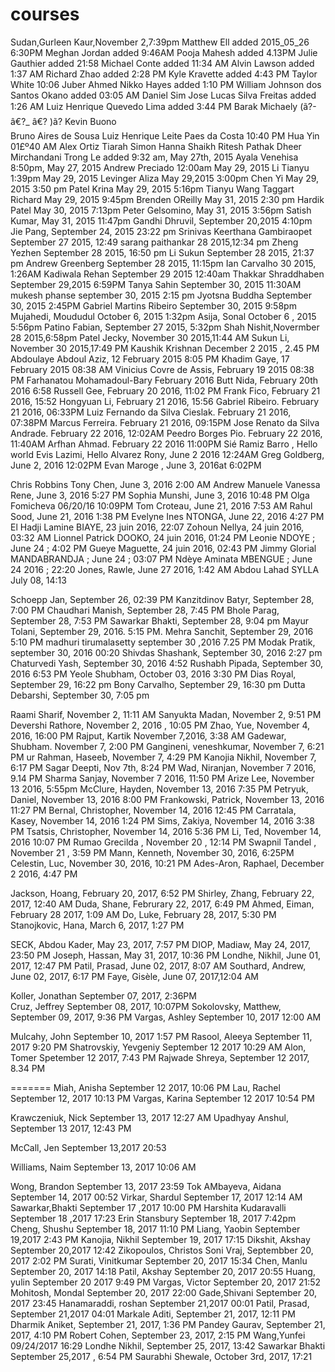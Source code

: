 ﻿# courses
Sudan,Gurleen Kaur,November 2,7:39pm
Matthew Ell added 2015_05_26 6:30PM
Meghan Jordan added 9:46AM
Pooja Mahesh added 4.13PM
Julie Gauthier added 21:58
Michael Conte added 11:34 AM
Alvin Lawson added 1:37 AM
Richard Zhao added 2:28 PM
Kyle Kravette added 4:43 PM
Taylor White 10:06
Juber Ahmed
Nikko Hayes added 1:10 PM
William Johnson dos Santos Okano added 03:05 AM
Daniel Sim
Jose Lucas Silva Freitas added 1:26 AM
Luiz Henrique Quevedo Lima added 3:44 PM
Barak Michaely (ã?-â€?_ â€? )ã?
Kevin Buono  
Bruno Aires de Sousa
Luiz Henrique Leite Paes da Costa 10:40 PM
Hua Yin 01£º40 AM
Alex Ortiz
Tiarah Simon
Hanna Shaikh
Ritesh Pathak
Dheer Mirchandani
Trong Le added 9:32 am, May 27th, 2015
Ayala Venehisa 8:50pm, May 27, 2015
Andrew Preciado 12:00am May 29, 2015
Li Tianyu 1:39pm May 29, 2015
Levinger Aliza May 29,2015 3:00pm
Chen Yi May 29, 2015 3:50 pm
Patel Krina May 29, 2015 5:16pm
Tianyu Wang
Taggart Richard May 29, 2015 9:45pm
Brenden OReilly May 31, 2015 2:30 pm
Hardik Patel May 30, 2015 7:13pm
Peter Gelsomino, May 31, 2015 3:56pm
Satish Kumar, May 31, 2015 11:47pm
Gandhi Dhruvil, September 20,2015 4:10pm
Jie Pang, September 24, 2015 23:22 pm
Srinivas Keerthana Gambiraopet September 27 2015, 12:49
sarang paithankar 28 2015,12:34 pm
Zheng Yezhen September 28 2015, 16:50 pm
Li Sukun September 28 2015, 21:37 pm
Andrew Greenberg September 28 2015, 11:15pm
Ian Carvalho 30 2015, 1:26AM
Kadiwala Rehan September 29 2015 12:40am
Thakkar Shraddhaben September 29,2015 6:59PM
Tanya Sahin September 30, 2015 11:30AM
mukesh phanse september 30, 2015 2:15 pm
Jyotsna Buddha September 30, 2015 2:45PM
Gabriel Martins Ribeiro September 30, 2015 9:58pm
Mujahedi, Moududul October 6, 2015 1:32pm
Asija, Sonal October 6 , 2015 5:56pm
Patino Fabian, September 27 2015, 5:32pm
Shah Nishit,Novermber 28 2015,6:58pm
Patel Jecky, November 30 2015,11:44 AM
Sukun Li, November 30 2015,17:49 PM
Kaushik Krishnan December 2 2015 , 2.45 PM
Abdoulaye Abdoul Aziz, 12 February 2015 8:05 PM 
Khadim Gaye, 17 February 2015 08:38 AM
Vinicius Covre de Assis, February 19 2015 08:38 PM
Farhanatou Mohamadoul-Bary February 2016
Butt Nida, February 20th 2016 6:58
Russell Gee, February 20 2016, 11:02 PM
Frank Fico, February 21 2016, 15:52
Hongyuan Li, February 21 2016, 15:56
Gabriel Ribeiro. February 21 2016, 06:33PM
Luiz Fernando da Silva Cieslak. February 21 2016, 07:38PM
Marcus Ferreira. February 21 2016, 09:15PM
Jose Renato da Silva Andrade. February 22 2016, 12:02AM
Peedro Borges Pio. February 22 2016, 11:40AM
Arfhan Ahmad. February 22 2016 11:00PM
Sié Ramiz Barro , Hello world
Evis Lazimi, Hello
Alvarez Rony, June 2 2016 12:24AM
Greg Goldberg, June 2, 2016 12:02PM 
Evan Maroge , June 3, 2016at 6:02PM 

Chris Robbins
Tony Chen, June 3, 2016 2:00 AM
Andrew Manuele
Vanessa Rene, June 3, 2016 5:27 PM
Sophia Munshi, June 3, 2016 10:48 PM
Olga Fomicheva 06/20/16 10:09PM
Tom Croteau, June 21, 2016 7:53 AM
Rahul Sood, June 21, 2016 1:38 PM
Evelyne Ines NTONGA, June 22, 2016 4:27 PM
El Hadji Lamine BIAYE, 23 juin 2016, 22:07
Zohoun Nellya, 24 juin 2016, 03:32 AM
Lionnel Patrick DOOKO, 24 juin 2016, 01:24 PM
Leonie NDOYE ; June 24 ; 4:02 PM
Gueye Maguette, 24 juin 2016, 02:43 PM
Jimmy Glorial MANDABRANDJA ; June 24 ; 03:07 PM
Ndèye Aminata MBENGUE ; June 24 2016 ; 22:20
Jones, Rawle, June 27 2016, 1:42 AM
Abdou Lahad SYLLA July 08, 14:13

Schoepp Jan, September 26, 02:39 PM
Kanzitdinov Batyr, September 28, 7:00 PM
Chaudhari Manish, September 28, 7:45 PM
Bhole Parag, September 28, 7:53 PM
Sawarkar Bhakti, September 28, 9:04 pm
Mayur Tolani, September 29, 2016. 5:15 PM.
Mehra Sanchit, September 29, 2016 5:10 PM
madhuri tirumalasetty september 30 ,2016 7.25 PM
Modak Pratik, september 30, 2016 00:20 
Shivdas Shashank, September 30, 2016 2:27 pm
Chaturvedi Yash, September 30, 2016 4:52
Rushabh Pipada, September 30, 2016 6:53 PM
Yeole Shubham, October 03, 2016 3:30 PM
Dias Royal, September 29, 16:22 pm
Bony Carvalho, September 29, 16:30 pm
Dutta Debarshi, September 30, 7:05 pm

Raami Sharif, November 2, 11:11 AM
Sanyukta Madan, November 2, 9:51 PM
Devershi Rathore, November 2, 2016 , 10:05 PM
Zhao, Yue, November 4, 2016, 16:00 PM
Rajput, Kartik November 7,2016, 3:38 AM
Gadewar, Shubham. November 7, 2:00 PM
Gangineni, veneshkumar, November 7, 6:21 PM
ur Rahman, Haseeb, November 7, 4:29 PM
Kanojia Nikhil, November 7, 6:17 PM
Sagar Deepti, Nov 7th, 8:24 PM
Wad, Niranjan, November 7 2016, 9.14 PM
Sharma Sanjay, November 7 2016, 11:50 PM
Arize Lee, November 13 2016, 5:55pm
McClure, Hayden, November 13, 2016 7:35 PM
Petryuk, Daniel, November 13, 2016 8:00 PM
Frankowski, Patrick, November 13, 2016 11:27 PM
Bernal, Christopher, November 14, 2016 12:45 PM
Carratala, Kasey, November 14, 2016 1:24 PM
Sims, Zakiya, November 14, 2016 3:38 PM
Tsatsis, Christopher, November 14, 2016 5:36 PM
Li, Ted, November 14, 2016 10:07 PM
Rumao Grecilda , November 20 , 12:14 PM
Swapnil Tandel , November 21 , 3:59 PM
Mann, Kenneth, November 30, 2016, 6:25PM
Celestin, Luc, November 30, 2016, 10:21 PM
Ades-Aron, Raphael, December 2 2016, 4:47 PM

Jackson, Hoang, February 20, 2017, 6:52 PM
Shirley, Zhang, February 22, 2017, 12:40 AM
Duda, Shane, Februrary 22, 2017, 6:49 PM
Ahmed, Eiman, February 28 2017, 1:09 AM
Do, Luke, February 28, 2017, 5:30 PM
Stanojkovic, Hana, March 6, 2017, 1:27 PM

SECK, Abdou Kader, May 23, 2017, 7:57 PM
DIOP, Madiaw, May 24, 2017, 23:50 PM 
Joseph, Hassan, May 31, 2017, 10:36 PM
Londhe, Nikhil, June 01, 2017, 12:47 PM
Patil, Prasad, June 02, 2017, 8:07 AM
Southard, Andrew, June 02, 2017, 6:17 PM
Faye, Gisèle, June 07, 2017,12:04 AM

Koller, Jonathan September 07, 2017, 2:36PM   
Cruz, Jeffrey September 08, 2017, 10:07PM
Sokolovsky, Matthew, September 09, 2017, 9:36 PM
Vargas, Ashley September 10, 2017 12:00 AM

Mulcahy, John September 10, 2017 1:57 PM
Rasool, Aleeya September 11, 2017 9:20 PM
Shatrovskiy, Yevgeniy September 12 2017 10:29 AM
Alon, Tomer Spetember 12 2017, 7:43 PM
Rajwade Shreya, September 12 2017, 8.34 PM


=======
Miah, Anisha September 12 2017, 10:06 PM
Lau, Rachel September 12, 2017 10:13 PM
Vargas, Karina September 12 2017 10:54 PM

Krawczeniuk, Nick September 13, 2017 12:27 AM
Upadhyay Anshul, September 13 2017, 12:43 PM

McCall, Jen September 13,2017 20:53

Williams, Naim September 13, 2017 10:06 AM

Wong, Brandon September 13, 2017 23:59
Tok AMbayeva, Aidana September 14, 2017 00:52
Virkar, Shardul September 17, 2017 12:14 AM
Sawarkar,Bhakti September 17 ,2017 10:00 PM
Harshita Kudaravalli September 18 ,2017 17:23
Erin Stansbury September 18, 2017 7:42pm
Cheng, Shushu September 18, 2017 11:10 PM
Liang, Yaobin September 19,2017 2:43 PM
Kanojia, Nikhil September 19, 2017 17:15
Dikshit, Akshay September 20,2017 12:42
Zikopoulos, Christos
Soni Vraj, Septembber 20, 2017 2:02 PM
Surati, Vinitkumar September 20, 2017 15:34
Chen, Manlu September 20, 2017 14:18 
Patil, Akshay September 20, 2017 20:55
Huang, yulin September 20 2017 9:49 PM
Vargas, Victor September 20, 2017 21:52 
Mohitosh, Mondal September 20, 2017 22:00
 Gade,Shivani September 20, 2017 23:45
 Hanamaraddi, roshan September 21,2017 00:01 
Patil, Prasad, September 21,2017 04:01
Markale Aditi, September 21, 2017, 12:11 PM
Dharmik Aniket,  September 21, 2017, 1:36 PM
Pandey Gaurav, September 21, 2017, 4:10 PM
Robert Cohen, September 23, 2017, 2:15 PM
   Wang,Yunfei 09/24/2017 16:29
Londhe Nikhil, September 25, 2017, 13:42
Sawarkar Bhakti September 25,2017 , 6:54 PM 
Saurabhi Shewale, October 3rd, 2017, 17:21

